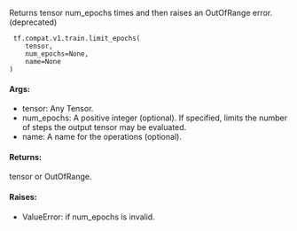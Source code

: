 Returns tensor num_epochs times and then raises an OutOfRange error. (deprecated)

```
 tf.compat.v1.train.limit_epochs(
    tensor,
    num_epochs=None,
    name=None
)
```
#### Args:
- tensor: Any Tensor.
- num_epochs: A positive integer (optional). If specified, limits the number of steps the output tensor may be evaluated.
- name: A name for the operations (optional).
#### Returns:
tensor or OutOfRange.
#### Raises:
- ValueError: if num_epochs is invalid.
